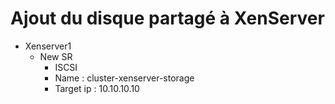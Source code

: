 # Ajout du disque partagé à XenServer

- Xenserver1
  - New SR
    - ISCSI
    - Name : cluster-xenserver-storage
    - Target ip : 10.10.10.10
